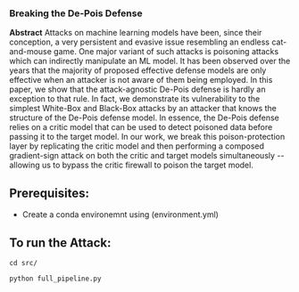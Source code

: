 ### Breaking the De-Pois Defense
**Abstract**
   Attacks on machine learning models have been, since their conception, a very persistent and evasive issue resembling an endless cat-and-mouse game. One major variant of such attacks is poisoning attacks which can indirectly manipulate an ML model. It has been observed over the years that the majority of proposed effective defense models are only effective when an attacker is not aware of them being employed. In this paper, we show that the attack-agnostic De-Pois defense is hardly an exception to that rule. In fact, we demonstrate its vulnerability to the simplest White-Box and Black-Box attacks by an attacker that knows the structure of the De-Pois defense model. In essence, the De-Pois defense relies on a critic model that can be used to detect poisoned data before passing it to the target model. In our work, we break this poison-protection layer by replicating the critic model and then performing a composed gradient-sign attack on both the critic and target models simultaneously -- allowing us to bypass the critic firewall to poison the target model.



## Prerequisites:
- Create a conda environemnt using (environment.yml)


## To run the Attack:
```
cd src/
```
```
python full_pipeline.py 
```

